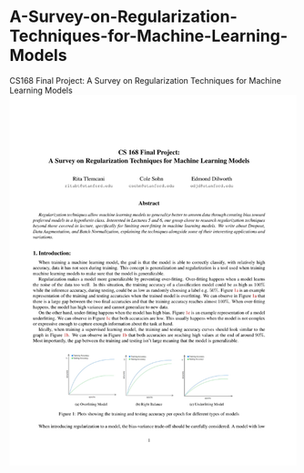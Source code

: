 # A-Survey-on-Regularization-Techniques-for-Machine-Learning-Models
CS168 Final Project:  A Survey on Regularization Techniques for Machine Learning Models
![alt text](https://github.com/ritabt/A-Survey-on-Regularization-Techniques-for-Machine-Learning-Models/blob/main/pdf_imgs/CS168_Final_Project%20(1)-01.jpg?raw=true)
